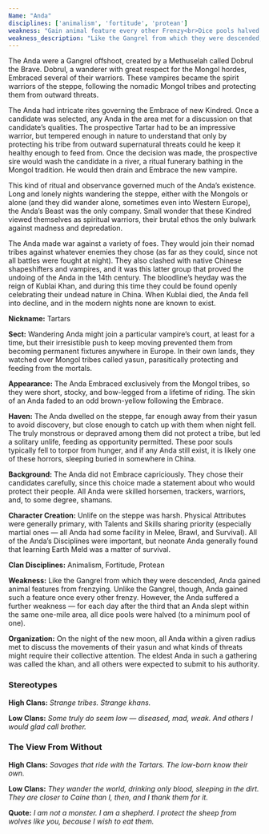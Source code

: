 ```yaml
---
Name: "Anda"
disciplines: ['animalism', 'fortitude', 'protean']
weakness: "Gain animal feature every other Frenzy<br>Dice pools halved after 3 nights in the same area"
weakness_description: "Like the Gangrel from which they were descended, Anda gained animal features from frenzying. Unlike the Gangrel, though, Anda gained such a feature once every other frenzy. However, the Anda suffered a further weakness - for each day after the third that an Anda slept within the same one-mile area, all dice pools were halved (to a minimum pool of one)."
---
```


<p>The Anda were a Gangrel offshoot, created by a Methuselah called Dobrul the Brave. Dobrul, a wanderer with great respect for the Mongol hordes, Embraced several of their warriors. These vampires became the spirit warriors of the steppe, following the nomadic Mongol tribes and protecting them from outward threats.</p><p>The Anda had intricate rites governing the Embrace of new Kindred. Once a candidate was selected, any Anda in the area met for a discussion on that candidate’s qualities. The prospective Tartar had to be an impressive warrior, but tempered enough in nature to understand that only by protecting his tribe from outward supernatural threats could he keep it healthy enough to feed from. Once the decision was made, the prospective sire would wash the candidate in a river, a ritual funerary bathing in the Mongol tradition. He would then drain and Embrace the new vampire.</p><p>This kind of ritual and observance governed much of the Anda’s existence. Long and lonely nights wandering the steppe, either with the Mongols or alone (and they did wander alone, sometimes even into Western Europe), the Anda’s Beast was the only company. Small wonder that these Kindred viewed themselves as spiritual warriors, their brutal ethos the only bulwark against madness and depredation.</p><p>The Anda made war against a variety of foes. They would join their nomad tribes against whatever enemies they chose (as far as they could, since not all battles were fought at night). They also clashed with native Chinese shapeshifters and vampires, and it was this latter group that proved the undoing of the Anda in the 14th century. The bloodline’s heyday was the reign of Kublai Khan, and during this time they could be found openly celebrating their undead nature in China. When Kublai died, the Anda fell into decline, and in the modern nights none are known to exist.</p><p><b>Nickname:</b> Tartars</p><p><b>Sect:</b> Wandering Anda might join a particular vampire’s court, at least for a time, but their irresistible push to keep moving prevented them from becoming permanent fixtures anywhere in Europe. In their own lands, they watched over Mongol tribes called yasun, parasitically protecting and feeding from the mortals.</p><p><b>Appearance:</b> The Anda Embraced exclusively from the Mongol tribes, so they were short, stocky, and bow-legged from a lifetime of riding. The skin of an Anda faded to an odd brown-yellow following the Embrace.</p><p><b>Haven:</b> The Anda dwelled on the steppe, far enough away from their yasun to avoid discovery, but close enough to catch up with them when night fell. The truly monstrous or depraved among them did not protect a tribe, but led a solitary unlife, feeding as opportunity permitted. These poor souls typically fell to torpor from hunger, and if any Anda still exist, it is likely one of these horrors, sleeping buried in somewhere in China.</p><p><b>Background:</b> The Anda did not Embrace capriciously. They chose their candidates carefully, since this choice made a statement about who would protect their people. All Anda were skilled horsemen, trackers, warriors, and, to some degree, shamans.</p><p><b>Character Creation:</b> Unlife on the steppe was harsh. Physical Attributes were generally primary, with Talents and Skills sharing priority (especially martial ones — all Anda had some facility in Melee, Brawl, and Survival). All of the Anda’s Disciplines were important, but neonate Anda generally found that learning Earth Meld was a matter of survival.</p><p><b>Clan Disciplines:</b> Animalism, Fortitude, Protean</p><p><b>Weakness:</b> Like the Gangrel from which they were descended, Anda gained animal features from frenzying. Unlike the Gangrel, though, Anda gained such a feature once every other frenzy. However, the Anda suffered a further weakness — for each day after the third that an Anda slept within the same one-mile area, all dice pools were halved (to a minimum pool of one).</p><p><b>Organization:</b> On the night of the new moon, all Anda within a given radius met to discuss the movements of their yasun and what kinds of threats might require their collective attention. The eldest Anda in such a gathering was called the khan, and all others were expected to submit to his authority.</p><div class=ttlStereo><h3>Stereotypes</h3><p><b>High Clans:</b> <i>Strange tribes. Strange khans.</i></p><p><b>Low Clans:</b> <i>Some truly do seem low — diseased, mad, weak. And others I would glad call brother.</i></p></div><div class=ttlStereo><h3>The View From Without</h3><p><b>High Clans:</b> <i>Savages that ride with the Tartars. The low-born know their own.</i></p><p><b>Low Clans:</b> <i>They wander the world, drinking only blood, sleeping in the dirt. They are closer to Caine than I, then, and I thank them for it.</i></p></div><p class=ttlQuote><b>Quote:</b> <i>I am not a monster. I am a shepherd. I protect the sheep from wolves like you, because I wish to eat them.</i></p>